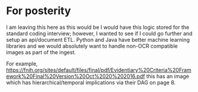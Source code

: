 # For posterity

I am leaving this here as this would be I would have this logic stored for the standard coding interview;
however, I wanted to see if I could go further and setup an api/document ETL. Python and Java have better
machine learning libraries and we would absolutely want to handle non-OCR compatible images as part of the ingest.

For example, https://fnih.org/sites/default/files/final/pdf/Evidentiary%20Criteria%20Framework%20Final%20Version%20Oct%2020%202016.pdf
this has an image which has hierarchical/temporal implications via their DAG on page 8.
